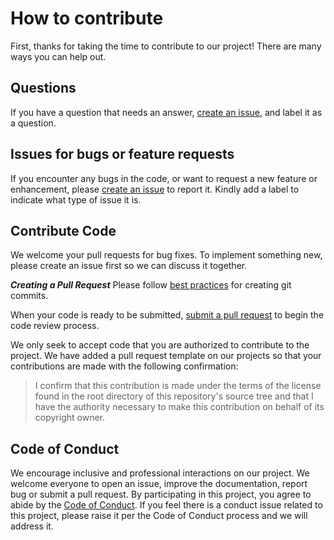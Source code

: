 # How to contribute

First, thanks for taking the time to contribute to our project! There are many ways you can help out.

## Questions

If you have a question that needs an answer, [create an issue](https://help.github.com/articles/creating-an-issue/), and label it as a question.

## Issues for bugs or feature requests

If you encounter any bugs in the code, or want to request a new feature or enhancement, please [create an issue](https://help.github.com/articles/creating-an-issue/) to report it. Kindly add a label to indicate what type of issue it is.

## Contribute Code

We welcome your pull requests for bug fixes. To implement something new, please create an issue first so we can discuss it together.

**_Creating a Pull Request_**
Please follow [best practices](https://github.com/trein/dev-best-practices/wiki/Git-Commit-Best-Practices) for creating git commits.

When your code is ready to be submitted, [submit a pull request](https://help.github.com/articles/creating-a-pull-request/) to begin the code review process.

We only seek to accept code that you are authorized to contribute to the project. We have added a pull request template on our projects so that your contributions are made with the following confirmation:

> I confirm that this contribution is made under the terms of the license found in the root directory of this repository's source tree and that I have the authority necessary to make this contribution on behalf of its copyright owner.

## Code of Conduct

We encourage inclusive and professional interactions on our project. We welcome everyone to open an issue, improve the documentation, report bug or submit a pull request. By participating in this project, you agree to abide by the [Code of Conduct](CODE_OF_CONDUCT.md). If you feel there is a conduct issue related to this project, please raise it per the Code of Conduct process and we will address it.

